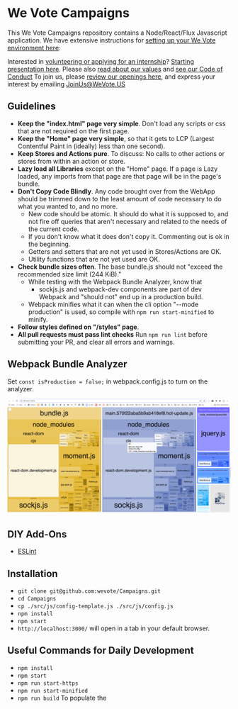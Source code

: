 # We Vote Campaigns

This We Vote Campaigns repository contains a Node/React/Flux Javascript application. We have extensive instructions for [setting up your We Vote environment here](https://github.com/wevote/WebApp): 

Interested in [volunteering or applying for an internship](https://www.idealist.org/en/nonprofit/f917ce3db61a46cb8ad2b0d4e335f0af-we-vote-oakland#opportunities)? [Starting presentation here](https://prezi.com/5v4drd74pt6n/we-vote-introduction-strategic-landscape/). 
Please also [read about our values](https://docs.google.com/document/d/12qBXevI3mVKUsGmXL8mrDMPnWJ1SYw9zX9LGW5cozgg/edit) and 
[see our Code of Conduct](CODE_OF_CONDUCT.md)
To join us, please [review our openings here](https://www.idealist.org/en/nonprofit/f917ce3db61a46cb8ad2b0d4e335f0af-we-vote-oakland#opportunities), and express your interest by emailing JoinUs@WeVote.US


## Guidelines

- **Keep the "index.html" page very simple**. Don't load any scripts or css that are not required on the first page.
- **Keep the "Home" page very simple**, so that it gets to LCP (Largest Contentful Paint in (ideally) less than one second). 
- **Keep Stores and Actions pure**.  To discuss: No calls to other actions or stores from within an action or store.
- **Lazy load all Libraries** except on the "Home" page.  If a page is Lazy loaded, any imports from that page are that page will be in the page's bundle. 
- **Don't Copy Code Blindly**.  Any code brought over from the WebApp should be trimmed down to the least amount of code necessary to 
do what you wanted to, and no more. 
  - New code should be atomic. It should do what it is supposed to, and not fire off queries that aren't necessary and related to the needs of the current code.
  - If you don't know what it does don't copy it.  Commenting out is ok in the beginning.
  - Getters and setters that are not yet used in Stores/Actions are OK.
  - Utility functions that are not yet used are OK.
- **Check bundle sizes often**.  The base bundle.js should not "exceed the recommended size limit (244 KiB)."
  - While testing with the Webpack Bundle Analyzer, know that
    - sockjs.js and webpack-dev components are part of dev Webpack and "should not" end up in a production build.
  - Webpack minifies what it can when the cli option  "--mode production" is used, so compile with `npm run start-minified` to minify. 
- **Follow styles defined on "/styles" page**.
- **All pull requests must pass lint checks**  Run `npm run lint` before submitting your PR, and clear all errors and warnings.

## Webpack Bundle Analyzer
Set `const isProduction = false;` in webpack.config.js to turn on the analyzer.

![ScreenShot](./docs/images/WebpackBundleAnalyzer.png)

## DIY Add-Ons

- [ESLint](https://www.robinwieruch.de/react-eslint-webpack-babel/)

## Installation

- `git clone git@github.com:wevote/Campaigns.git`
- `cd Campaigns`
- `cp ./src/js/config-template.js ./src/js/config.js`
- `npm install`
- `npm start`
- `http://localhost:3000/` will open in a tab in your default browser.


## Useful Commands for Daily Development

- `npm install`
- `npm start`
- `npm run start-https`
- `npm run start-minified`
- `npm run build`                 To populate the 



